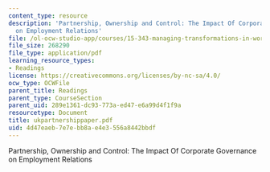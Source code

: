```yaml
---
content_type: resource
description: 'Partnership, Ownership and Control: The Impact Of Corporate Governance
  on Employment Relations'
file: /ol-ocw-studio-app/courses/15-343-managing-transformations-in-work-organizations-and-society-spring-2002/4d47eaeb7e7ebb8ae4e3556a8442bbdf_ukpartnershippaper.pdf
file_size: 268290
file_type: application/pdf
learning_resource_types:
- Readings
license: https://creativecommons.org/licenses/by-nc-sa/4.0/
ocw_type: OCWFile
parent_title: Readings
parent_type: CourseSection
parent_uid: 289e1361-dc93-773a-ed47-e6a99d4f1f9a
resourcetype: Document
title: ukpartnershippaper.pdf
uid: 4d47eaeb-7e7e-bb8a-e4e3-556a8442bbdf
---
```

Partnership, Ownership and Control: The Impact Of Corporate Governance on Employment Relations